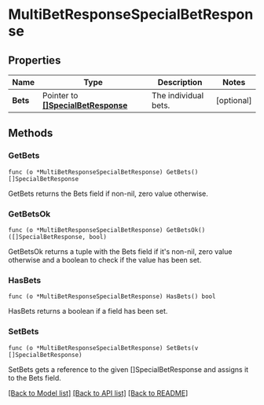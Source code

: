 # MultiBetResponseSpecialBetResponse

## Properties

Name | Type | Description | Notes
------------ | ------------- | ------------- | -------------
**Bets** | Pointer to [**[]SpecialBetResponse**](SpecialBetResponse.md) | The individual bets. | [optional] 

## Methods

### GetBets

`func (o *MultiBetResponseSpecialBetResponse) GetBets() []SpecialBetResponse`

GetBets returns the Bets field if non-nil, zero value otherwise.

### GetBetsOk

`func (o *MultiBetResponseSpecialBetResponse) GetBetsOk() ([]SpecialBetResponse, bool)`

GetBetsOk returns a tuple with the Bets field if it's non-nil, zero value otherwise
and a boolean to check if the value has been set.

### HasBets

`func (o *MultiBetResponseSpecialBetResponse) HasBets() bool`

HasBets returns a boolean if a field has been set.

### SetBets

`func (o *MultiBetResponseSpecialBetResponse) SetBets(v []SpecialBetResponse)`

SetBets gets a reference to the given []SpecialBetResponse and assigns it to the Bets field.


[[Back to Model list]](../README.md#documentation-for-models) [[Back to API list]](../README.md#documentation-for-api-endpoints) [[Back to README]](../README.md)


